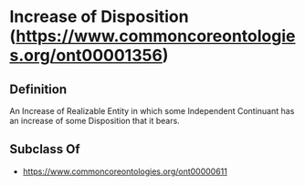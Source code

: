 # Increase of Disposition (https://www.commoncoreontologies.org/ont00001356)

## Definition
An Increase of Realizable Entity in which some Independent Continuant has an increase of some Disposition that it bears.

## Subclass Of
- https://www.commoncoreontologies.org/ont00000611

